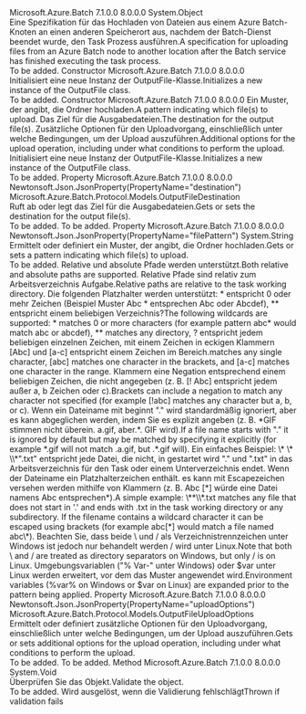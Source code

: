 <Type Name="OutputFile" FullName="Microsoft.Azure.Batch.Protocol.Models.OutputFile">
  <TypeSignature Language="C#" Value="public class OutputFile" />
  <TypeSignature Language="ILAsm" Value=".class public auto ansi beforefieldinit OutputFile extends System.Object" />
  <TypeSignature Language="DocId" Value="T:Microsoft.Azure.Batch.Protocol.Models.OutputFile" />
  <TypeSignature Language="VB.NET" Value="Public Class OutputFile" />
  <TypeSignature Language="F#" Value="type OutputFile = class" />
  <AssemblyInfo>
    <AssemblyName>Microsoft.Azure.Batch</AssemblyName>
    <AssemblyVersion>7.1.0.0</AssemblyVersion>
    <AssemblyVersion>8.0.0.0</AssemblyVersion>
  </AssemblyInfo>
  <Base>
    <BaseTypeName>System.Object</BaseTypeName>
  </Base>
  <Interfaces />
  <Docs>
    <summary>
            <span data-ttu-id="6e932-101">Eine Spezifikation für das Hochladen von Dateien aus einem Azure Batch-Knoten an einen anderen Speicherort aus, nachdem der Batch-Dienst beendet wurde, den Task Prozess ausführen.</span><span class="sxs-lookup"><span data-stu-id="6e932-101">A specification for uploading files from an Azure Batch node to another location after the Batch service has finished executing the task process.</span></span>
            </summary>
    <remarks>To be added.</remarks>
  </Docs>
  <Members>
    <Member MemberName=".ctor">
      <MemberSignature Language="C#" Value="public OutputFile ();" />
      <MemberSignature Language="ILAsm" Value=".method public hidebysig specialname rtspecialname instance void .ctor() cil managed" />
      <MemberSignature Language="DocId" Value="M:Microsoft.Azure.Batch.Protocol.Models.OutputFile.#ctor" />
      <MemberSignature Language="VB.NET" Value="Public Sub New ()" />
      <MemberType>Constructor</MemberType>
      <AssemblyInfo>
        <AssemblyName>Microsoft.Azure.Batch</AssemblyName>
        <AssemblyVersion>7.1.0.0</AssemblyVersion>
        <AssemblyVersion>8.0.0.0</AssemblyVersion>
      </AssemblyInfo>
      <Parameters />
      <Docs>
        <summary>
            <span data-ttu-id="6e932-102">Initialisiert eine neue Instanz der OutputFile-Klasse.</span><span class="sxs-lookup"><span data-stu-id="6e932-102">Initializes a new instance of the OutputFile class.</span></span>
            </summary>
        <remarks>To be added.</remarks>
      </Docs>
    </Member>
    <Member MemberName=".ctor">
      <MemberSignature Language="C#" Value="public OutputFile (string filePattern, Microsoft.Azure.Batch.Protocol.Models.OutputFileDestination destination, Microsoft.Azure.Batch.Protocol.Models.OutputFileUploadOptions uploadOptions);" />
      <MemberSignature Language="ILAsm" Value=".method public hidebysig specialname rtspecialname instance void .ctor(string filePattern, class Microsoft.Azure.Batch.Protocol.Models.OutputFileDestination destination, class Microsoft.Azure.Batch.Protocol.Models.OutputFileUploadOptions uploadOptions) cil managed" />
      <MemberSignature Language="DocId" Value="M:Microsoft.Azure.Batch.Protocol.Models.OutputFile.#ctor(System.String,Microsoft.Azure.Batch.Protocol.Models.OutputFileDestination,Microsoft.Azure.Batch.Protocol.Models.OutputFileUploadOptions)" />
      <MemberSignature Language="VB.NET" Value="Public Sub New (filePattern As String, destination As OutputFileDestination, uploadOptions As OutputFileUploadOptions)" />
      <MemberSignature Language="F#" Value="new Microsoft.Azure.Batch.Protocol.Models.OutputFile : string * Microsoft.Azure.Batch.Protocol.Models.OutputFileDestination * Microsoft.Azure.Batch.Protocol.Models.OutputFileUploadOptions -&gt; Microsoft.Azure.Batch.Protocol.Models.OutputFile" Usage="new Microsoft.Azure.Batch.Protocol.Models.OutputFile (filePattern, destination, uploadOptions)" />
      <MemberType>Constructor</MemberType>
      <AssemblyInfo>
        <AssemblyName>Microsoft.Azure.Batch</AssemblyName>
        <AssemblyVersion>7.1.0.0</AssemblyVersion>
        <AssemblyVersion>8.0.0.0</AssemblyVersion>
      </AssemblyInfo>
      <Parameters>
        <Parameter Name="filePattern" Type="System.String" />
        <Parameter Name="destination" Type="Microsoft.Azure.Batch.Protocol.Models.OutputFileDestination" />
        <Parameter Name="uploadOptions" Type="Microsoft.Azure.Batch.Protocol.Models.OutputFileUploadOptions" />
      </Parameters>
      <Docs>
        <param name="filePattern"><span data-ttu-id="6e932-103">Ein Muster, der angibt, die Ordner hochladen.</span><span class="sxs-lookup"><span data-stu-id="6e932-103">A pattern indicating which file(s) to upload.</span></span></param>
        <param name="destination"><span data-ttu-id="6e932-104">Das Ziel für die Ausgabedateien.</span><span class="sxs-lookup"><span data-stu-id="6e932-104">The destination for the output file(s).</span></span></param>
        <param name="uploadOptions"><span data-ttu-id="6e932-105">Zusätzliche Optionen für den Uploadvorgang, einschließlich unter welche Bedingungen, um der Upload auszuführen.</span><span class="sxs-lookup"><span data-stu-id="6e932-105">Additional options for the upload operation, including under what conditions to perform the upload.</span></span></param>
        <summary>
            <span data-ttu-id="6e932-106">Initialisiert eine neue Instanz der OutputFile-Klasse.</span><span class="sxs-lookup"><span data-stu-id="6e932-106">Initializes a new instance of the OutputFile class.</span></span>
            </summary>
        <remarks>To be added.</remarks>
      </Docs>
    </Member>
    <Member MemberName="Destination">
      <MemberSignature Language="C#" Value="public Microsoft.Azure.Batch.Protocol.Models.OutputFileDestination Destination { get; set; }" />
      <MemberSignature Language="ILAsm" Value=".property instance class Microsoft.Azure.Batch.Protocol.Models.OutputFileDestination Destination" />
      <MemberSignature Language="DocId" Value="P:Microsoft.Azure.Batch.Protocol.Models.OutputFile.Destination" />
      <MemberSignature Language="VB.NET" Value="Public Property Destination As OutputFileDestination" />
      <MemberSignature Language="F#" Value="member this.Destination : Microsoft.Azure.Batch.Protocol.Models.OutputFileDestination with get, set" Usage="Microsoft.Azure.Batch.Protocol.Models.OutputFile.Destination" />
      <MemberType>Property</MemberType>
      <AssemblyInfo>
        <AssemblyName>Microsoft.Azure.Batch</AssemblyName>
        <AssemblyVersion>7.1.0.0</AssemblyVersion>
        <AssemblyVersion>8.0.0.0</AssemblyVersion>
      </AssemblyInfo>
      <Attributes>
        <Attribute>
          <AttributeName>Newtonsoft.Json.JsonProperty(PropertyName="destination")</AttributeName>
        </Attribute>
      </Attributes>
      <ReturnValue>
        <ReturnType>Microsoft.Azure.Batch.Protocol.Models.OutputFileDestination</ReturnType>
      </ReturnValue>
      <Docs>
        <summary>
            <span data-ttu-id="6e932-107">Ruft ab oder legt das Ziel für die Ausgabedateien.</span><span class="sxs-lookup"><span data-stu-id="6e932-107">Gets or sets the destination for the output file(s).</span></span>
            </summary>
        <value>To be added.</value>
        <remarks>To be added.</remarks>
      </Docs>
    </Member>
    <Member MemberName="FilePattern">
      <MemberSignature Language="C#" Value="public string FilePattern { get; set; }" />
      <MemberSignature Language="ILAsm" Value=".property instance string FilePattern" />
      <MemberSignature Language="DocId" Value="P:Microsoft.Azure.Batch.Protocol.Models.OutputFile.FilePattern" />
      <MemberSignature Language="VB.NET" Value="Public Property FilePattern As String" />
      <MemberSignature Language="F#" Value="member this.FilePattern : string with get, set" Usage="Microsoft.Azure.Batch.Protocol.Models.OutputFile.FilePattern" />
      <MemberType>Property</MemberType>
      <AssemblyInfo>
        <AssemblyName>Microsoft.Azure.Batch</AssemblyName>
        <AssemblyVersion>7.1.0.0</AssemblyVersion>
        <AssemblyVersion>8.0.0.0</AssemblyVersion>
      </AssemblyInfo>
      <Attributes>
        <Attribute>
          <AttributeName>Newtonsoft.Json.JsonProperty(PropertyName="filePattern")</AttributeName>
        </Attribute>
      </Attributes>
      <ReturnValue>
        <ReturnType>System.String</ReturnType>
      </ReturnValue>
      <Docs>
        <summary>
            <span data-ttu-id="6e932-108">Ermittelt oder definiert ein Muster, der angibt, die Ordner hochladen.</span><span class="sxs-lookup"><span data-stu-id="6e932-108">Gets or sets a pattern indicating which file(s) to upload.</span></span>
            </summary>
        <value>To be added.</value>
        <remarks>
            <span data-ttu-id="6e932-109">Relative und absolute Pfade werden unterstützt.</span><span class="sxs-lookup"><span data-stu-id="6e932-109">Both relative and absolute paths are supported.</span></span> <span data-ttu-id="6e932-110">Relative Pfade sind relativ zum Arbeitsverzeichnis Aufgabe.</span><span class="sxs-lookup"><span data-stu-id="6e932-110">Relative paths are relative to the task working directory.</span></span> <span data-ttu-id="6e932-111">Die folgenden Platzhalter werden unterstützt: * entspricht 0 oder mehr Zeichen (Beispiel Muster Abc * entsprechen Abc oder Abcdef), ** entspricht einem beliebigen Verzeichnis?</span><span class="sxs-lookup"><span data-stu-id="6e932-111">The following wildcards are supported: * matches 0 or more characters (for example pattern abc* would match abc or abcdef), ** matches any directory, ?</span></span> <span data-ttu-id="6e932-112">entspricht jedem beliebigen einzelnen Zeichen, mit einem Zeichen in eckigen Klammern [Abc] und [a-c] entspricht einem Zeichen im Bereich.</span><span class="sxs-lookup"><span data-stu-id="6e932-112">matches any single character, [abc] matches one character in the brackets, and [a-c] matches one character in the range.</span></span> <span data-ttu-id="6e932-113">Klammern eine Negation entsprechend einem beliebigen Zeichen, die nicht angegeben (z. B. [! Abc] entspricht jedem außer a, b Zeichen oder c).</span><span class="sxs-lookup"><span data-stu-id="6e932-113">Brackets can include a negation to match any character not specified (for example [!abc] matches any character but a, b, or c).</span></span> <span data-ttu-id="6e932-114">Wenn ein Dateiname mit beginnt "." wird standardmäßig ignoriert, aber es kann abgeglichen werden, indem Sie es explizit angeben (z. B. *GIF stimmen nicht überein. a.gif, aber.*. GIF wird).</span><span class="sxs-lookup"><span data-stu-id="6e932-114">If a file name starts with "." it is ignored by default but may be matched by specifying it explicitly (for example *.gif will not match .a.gif, but .*.gif will).</span></span> <span data-ttu-id="6e932-115">Ein einfaches Beispiel: \* \* \\*".txt" entspricht jede Datei, die nicht, in gestartet wird "." und ".txt" in das Arbeitsverzeichnis für den Task oder einem Unterverzeichnis endet. Wenn der Dateiname ein Platzhalterzeichen enthält. es kann mit Escapezeichen versehen werden mithilfe von Klammern (z. B. Abc [*] würde eine Datei namens Abc entsprechen*).</span><span class="sxs-lookup"><span data-stu-id="6e932-115">A simple example: \**\\*.txt matches any file that does not start in '.' and ends with .txt in the task working directory or any subdirectory. If the filename contains a wildcard character it can be escaped using brackets (for example abc[*] would match a file named abc\*).</span></span> <span data-ttu-id="6e932-116">Beachten Sie, dass beide \ und / als Verzeichnistrennzeichen unter Windows ist jedoch nur behandelt werden / wird unter Linux.</span><span class="sxs-lookup"><span data-stu-id="6e932-116">Note that both \ and / are treated as directory separators on Windows, but only / is on Linux.</span></span> <span data-ttu-id="6e932-117">Umgebungsvariablen ("% Var-" unter Windows) oder $var unter Linux werden erweitert, vor dem das Muster angewendet wird.</span><span class="sxs-lookup"><span data-stu-id="6e932-117">Environment variables (%var% on Windows or $var on Linux) are expanded prior to the pattern being applied.</span></span>
            </remarks>
      </Docs>
    </Member>
    <Member MemberName="UploadOptions">
      <MemberSignature Language="C#" Value="public Microsoft.Azure.Batch.Protocol.Models.OutputFileUploadOptions UploadOptions { get; set; }" />
      <MemberSignature Language="ILAsm" Value=".property instance class Microsoft.Azure.Batch.Protocol.Models.OutputFileUploadOptions UploadOptions" />
      <MemberSignature Language="DocId" Value="P:Microsoft.Azure.Batch.Protocol.Models.OutputFile.UploadOptions" />
      <MemberSignature Language="VB.NET" Value="Public Property UploadOptions As OutputFileUploadOptions" />
      <MemberSignature Language="F#" Value="member this.UploadOptions : Microsoft.Azure.Batch.Protocol.Models.OutputFileUploadOptions with get, set" Usage="Microsoft.Azure.Batch.Protocol.Models.OutputFile.UploadOptions" />
      <MemberType>Property</MemberType>
      <AssemblyInfo>
        <AssemblyName>Microsoft.Azure.Batch</AssemblyName>
        <AssemblyVersion>7.1.0.0</AssemblyVersion>
        <AssemblyVersion>8.0.0.0</AssemblyVersion>
      </AssemblyInfo>
      <Attributes>
        <Attribute>
          <AttributeName>Newtonsoft.Json.JsonProperty(PropertyName="uploadOptions")</AttributeName>
        </Attribute>
      </Attributes>
      <ReturnValue>
        <ReturnType>Microsoft.Azure.Batch.Protocol.Models.OutputFileUploadOptions</ReturnType>
      </ReturnValue>
      <Docs>
        <summary>
            <span data-ttu-id="6e932-118">Ermittelt oder definiert zusätzliche Optionen für den Uploadvorgang, einschließlich unter welche Bedingungen, um der Upload auszuführen.</span><span class="sxs-lookup"><span data-stu-id="6e932-118">Gets or sets additional options for the upload operation, including under what conditions to perform the upload.</span></span>
            </summary>
        <value>To be added.</value>
        <remarks>To be added.</remarks>
      </Docs>
    </Member>
    <Member MemberName="Validate">
      <MemberSignature Language="C#" Value="public virtual void Validate ();" />
      <MemberSignature Language="ILAsm" Value=".method public hidebysig newslot virtual instance void Validate() cil managed" />
      <MemberSignature Language="DocId" Value="M:Microsoft.Azure.Batch.Protocol.Models.OutputFile.Validate" />
      <MemberSignature Language="VB.NET" Value="Public Overridable Sub Validate ()" />
      <MemberSignature Language="F#" Value="abstract member Validate : unit -&gt; unit&#xA;override this.Validate : unit -&gt; unit" Usage="outputFile.Validate " />
      <MemberType>Method</MemberType>
      <AssemblyInfo>
        <AssemblyName>Microsoft.Azure.Batch</AssemblyName>
        <AssemblyVersion>7.1.0.0</AssemblyVersion>
        <AssemblyVersion>8.0.0.0</AssemblyVersion>
      </AssemblyInfo>
      <ReturnValue>
        <ReturnType>System.Void</ReturnType>
      </ReturnValue>
      <Parameters />
      <Docs>
        <summary>
            <span data-ttu-id="6e932-119">Überprüfen Sie das Objekt.</span><span class="sxs-lookup"><span data-stu-id="6e932-119">Validate the object.</span></span>
            </summary>
        <remarks>To be added.</remarks>
        <exception cref="T:Microsoft.Rest.ValidationException">
            <span data-ttu-id="6e932-120">Wird ausgelöst, wenn die Validierung fehlschlägt</span><span class="sxs-lookup"><span data-stu-id="6e932-120">Thrown if validation fails</span></span>
            </exception>
      </Docs>
    </Member>
  </Members>
</Type>